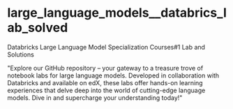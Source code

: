 # large_language_models__databrics_lab_solved
Databricks Large Language Model Specialization Courses#1 Lab and Solutions

"Explore our GitHub repository – your gateway to a treasure trove of notebook labs for large language models. Developed in collaboration with Databricks and available on edX, these labs offer hands-on learning experiences that delve deep into the world of cutting-edge language models. Dive in and supercharge your understanding today!"
